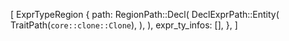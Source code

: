 [
    ExprTypeRegion {
        path: RegionPath::Decl(
            DeclExprPath::Entity(
                TraitPath(`core::clone::Clone`),
            ),
        ),
        expr_ty_infos: [],
    },
]